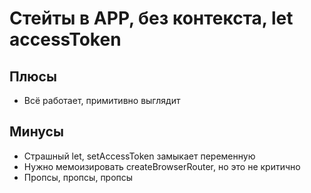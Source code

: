 # Стейты в APP, без контекста, let accessToken

## Плюсы

- Всё работает, примитивно выглядит

## Минусы

- Страшный let, setAccessToken замыкает переменную
- Нужно мемоизировать createBrowserRouter, но это не критично
- Пропсы, пропсы, пропсы